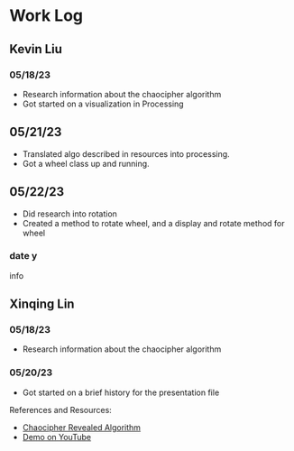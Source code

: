# Work Log

## Kevin Liu

### 05/18/23

- Research information about the chaocipher algorithm
- Got started on a visualization in Processing

## 05/21/23

- Translated algo described in resources into processing.
- Got a wheel class up and running.

## 05/22/23

- Did research into rotation
- Created a method to rotate wheel, and a display and rotate method for 
wheel
### date y

info


## Xinqing Lin

### 05/18/23

- Research information about the chaocipher algorithm

### 05/20/23

- Got started on a brief history for the presentation file

References and Resources:
- [Chaocipher Revealed Algorithm](http://www.chaocipher.com/ActualChaocipher/Chaocipher-Revealed-Algorithm.pdf)
- [Demo on YouTube](https://www.youtube.com/watch?v=0tL9A69olRc)
